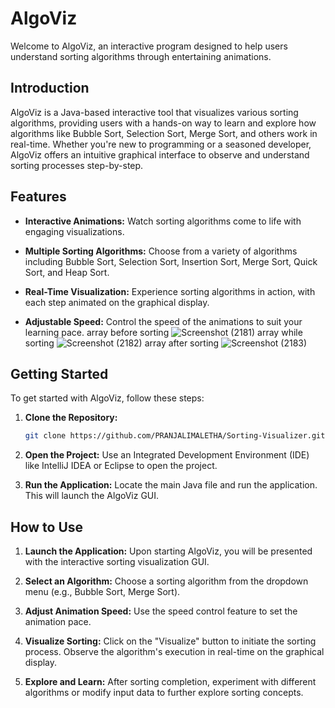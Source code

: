 
# AlgoViz

Welcome to AlgoViz, an interactive program designed to help users understand sorting algorithms through entertaining animations.

## Introduction

AlgoViz is a Java-based interactive tool that visualizes various sorting algorithms, providing users with a hands-on way to learn and explore how algorithms like Bubble Sort, Selection Sort, Merge Sort, and others work in real-time. Whether you're new to programming or a seasoned developer, AlgoViz offers an intuitive graphical interface to observe and understand sorting processes step-by-step.

## Features

- **Interactive Animations:** Watch sorting algorithms come to life with engaging visualizations.
  
- **Multiple Sorting Algorithms:** Choose from a variety of algorithms including Bubble Sort, Selection Sort, Insertion Sort, Merge Sort, Quick Sort, and Heap Sort.

- **Real-Time Visualization:** Experience sorting algorithms in action, with each step animated on the graphical display.

- **Adjustable Speed:** Control the speed of the animations to suit your learning pace.
array before sorting 
![Screenshot (2181)](https://github.com/user-attachments/assets/25e64144-294e-46ac-8fb2-fbedcdf7114c)
array while sorting 
![Screenshot (2182)](https://github.com/user-attachments/assets/e9ac479c-e777-4d64-bea3-d6a15a3005cd)
array after sorting
![Screenshot (2183)](https://github.com/user-attachments/assets/437087f4-4c6e-4820-8d30-96b95c44cf1f)


## Getting Started

To get started with AlgoViz, follow these steps:

1. **Clone the Repository:**
   ```bash
   git clone https://github.com/PRANJALIMALETHA/Sorting-Visualizer.git
   ```

2. **Open the Project:**
   Use an Integrated Development Environment (IDE) like IntelliJ IDEA or Eclipse to open the project.

3. **Run the Application:**
   Locate the main Java file and run the application. This will launch the AlgoViz GUI.

## How to Use

1. **Launch the Application:**
   Upon starting AlgoViz, you will be presented with the interactive sorting visualization GUI.

2. **Select an Algorithm:**
   Choose a sorting algorithm from the dropdown menu (e.g., Bubble Sort, Merge Sort).

3. **Adjust Animation Speed:**
   Use the speed control feature to set the animation pace.

4. **Visualize Sorting:**
   Click on the "Visualize" button to initiate the sorting process. Observe the algorithm's execution in real-time on the graphical display.

5. **Explore and Learn:**
   After sorting completion, experiment with different algorithms or modify input data to further explore sorting concepts.


